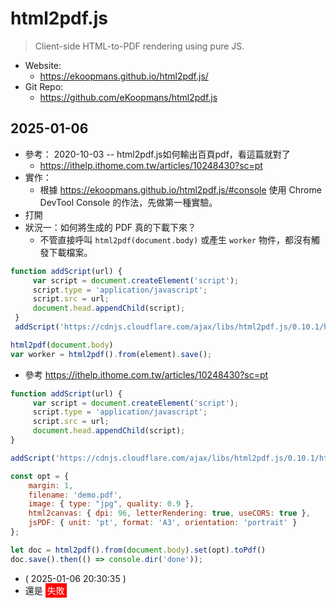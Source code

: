 # html2pdf.js

> Client-side HTML-to-PDF rendering using pure JS.

- Website:
  - https://ekoopmans.github.io/html2pdf.js/
- Git Repo:
  - https://github.com/eKoopmans/html2pdf.js

## 2025-01-06

- 參考： 2020-10-03 -- html2pdf.js如何輸出百頁pdf，看這篇就對了
  - https://ithelp.ithome.com.tw/articles/10248430?sc=pt
- 實作：
  - 根據 https://ekoopmans.github.io/html2pdf.js/#console 使用 Chrome DevTool Console 的作法，先做第一種實驗。
- 打開 
- 狀況一：如何將生成的 PDF 真的下載下來？
  - 不管直接呼叫 `html2pdf(document.body)` 或產生 `worker` 物件，都沒有觸發下載檔案。
```javascript
function addScript(url) {
     var script = document.createElement('script');
     script.type = 'application/javascript';
     script.src = url;
     document.head.appendChild(script);
 }
 addScript('https://cdnjs.cloudflare.com/ajax/libs/html2pdf.js/0.10.1/html2pdf.bundle.min.js');

html2pdf(document.body)
var worker = html2pdf().from(element).save();
```
 - 參考 https://ithelp.ithome.com.tw/articles/10248430?sc=pt
```javascript
function addScript(url) {
     var script = document.createElement('script');
     script.type = 'application/javascript';
     script.src = url;
     document.head.appendChild(script);
}

addScript('https://cdnjs.cloudflare.com/ajax/libs/html2pdf.js/0.10.1/html2pdf.bundle.min.js');

const opt = {
    margin: 1,
    filename: 'demo.pdf',
    image: { type: "jpg", quality: 0.9 },
    html2canvas: { dpi: 96, letterRendering: true, useCORS: true },
    jsPDF: { unit: 'pt', format: 'A3', orientation: 'portrait' }
};

let doc = html2pdf().from(document.body).set(opt).toPdf()
doc.save().then(() => console.dir('done'));
```
- ( 2025-01-06 20:30:35 )
- 還是 <span style="background-color: #ff0000; border-color: #ff0000; color: #ffffff; padding: 3px;">失敗</span>